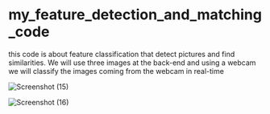 # my_feature_detection_and_matching_code
this  code is about  feature classification that  detect pictures and find similarities.
We will use three images at the back-end and using a webcam we will classify the images coming from the webcam in real-time

![Screenshot (15)](https://user-images.githubusercontent.com/70627266/91956160-7cae8980-ed19-11ea-8659-20b5ea635d53.png)

![Screenshot (16)](https://user-images.githubusercontent.com/70627266/91956170-859f5b00-ed19-11ea-8579-7c9d7eefed92.png)
